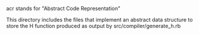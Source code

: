 acr stands for "Abstract Code Representation"

This directory includes the files that implement an abstract data structure
to store the H function produced as output by src/compiler/generate_h.rb
